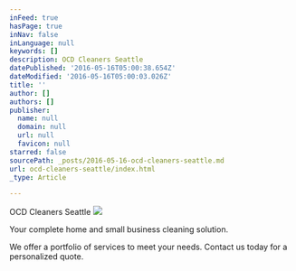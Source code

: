 ```yaml
---
inFeed: true
hasPage: true
inNav: false
inLanguage: null
keywords: []
description: OCD Cleaners Seattle
datePublished: '2016-05-16T05:00:38.654Z'
dateModified: '2016-05-16T05:00:03.026Z'
title: ''
author: []
authors: []
publisher:
  name: null
  domain: null
  url: null
  favicon: null
starred: false
sourcePath: _posts/2016-05-16-ocd-cleaners-seattle.md
url: ocd-cleaners-seattle/index.html
_type: Article

---
```

OCD Cleaners Seattle
![](https://the-grid-user-content.s3-us-west-2.amazonaws.com/fe367e3a-688f-4d48-812b-df4b8938d184.png)

Your complete home and small business cleaning solution.

We offer a portfolio of services to meet your needs. Contact us today for a personalized quote.